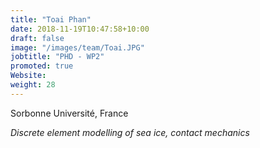 ```yaml
---
title: "Toai Phan"
date: 2018-11-19T10:47:58+10:00
draft: false
image: "/images/team/Toai.JPG"
jobtitle: "PHD - WP2"
promoted: true
Website:
weight: 28
---
```


Sorbonne Université, France

*Discrete element modelling of sea ice, contact mechanics*
